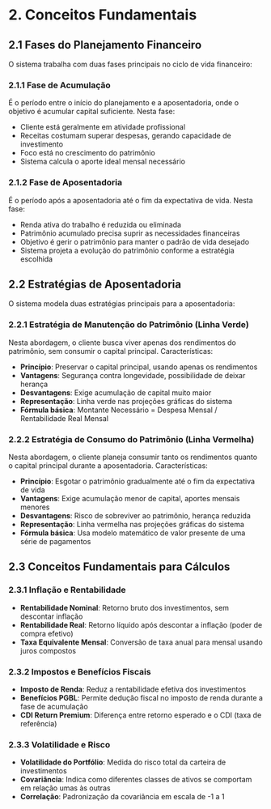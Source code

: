 # 2. Conceitos Fundamentais

## 2.1 Fases do Planejamento Financeiro

O sistema trabalha com duas fases principais no ciclo de vida financeiro:

### 2.1.1 Fase de Acumulação

É o período entre o início do planejamento e a aposentadoria, onde o objetivo é acumular capital suficiente. Nesta fase:

- Cliente está geralmente em atividade profissional
- Receitas costumam superar despesas, gerando capacidade de investimento
- Foco está no crescimento do patrimônio
- Sistema calcula o aporte ideal mensal necessário

### 2.1.2 Fase de Aposentadoria

É o período após a aposentadoria até o fim da expectativa de vida. Nesta fase:

- Renda ativa do trabalho é reduzida ou eliminada
- Patrimônio acumulado precisa suprir as necessidades financeiras
- Objetivo é gerir o patrimônio para manter o padrão de vida desejado
- Sistema projeta a evolução do patrimônio conforme a estratégia escolhida

## 2.2 Estratégias de Aposentadoria

O sistema modela duas estratégias principais para a aposentadoria:

### 2.2.1 Estratégia de Manutenção do Patrimônio (Linha Verde)

Nesta abordagem, o cliente busca viver apenas dos rendimentos do patrimônio, sem consumir o capital principal. Características:

- **Princípio**: Preservar o capital principal, usando apenas os rendimentos
- **Vantagens**: Segurança contra longevidade, possibilidade de deixar herança
- **Desvantagens**: Exige acumulação de capital muito maior
- **Representação**: Linha verde nas projeções gráficas do sistema
- **Fórmula básica**: Montante Necessário = Despesa Mensal / Rentabilidade Real Mensal

### 2.2.2 Estratégia de Consumo do Patrimônio (Linha Vermelha)

Nesta abordagem, o cliente planeja consumir tanto os rendimentos quanto o capital principal durante a aposentadoria. Características:

- **Princípio**: Esgotar o patrimônio gradualmente até o fim da expectativa de vida
- **Vantagens**: Exige acumulação menor de capital, aportes mensais menores
- **Desvantagens**: Risco de sobreviver ao patrimônio, herança reduzida
- **Representação**: Linha vermelha nas projeções gráficas do sistema
- **Fórmula básica**: Usa modelo matemático de valor presente de uma série de pagamentos

## 2.3 Conceitos Fundamentais para Cálculos

### 2.3.1 Inflação e Rentabilidade

- **Rentabilidade Nominal**: Retorno bruto dos investimentos, sem descontar inflação
- **Rentabilidade Real**: Retorno líquido após descontar a inflação (poder de compra efetivo)
- **Taxa Equivalente Mensal**: Conversão de taxa anual para mensal usando juros compostos

### 2.3.2 Impostos e Benefícios Fiscais

- **Imposto de Renda**: Reduz a rentabilidade efetiva dos investimentos
- **Benefícios PGBL**: Permite dedução fiscal no imposto de renda durante a fase de acumulação
- **CDI Return Premium**: Diferença entre retorno esperado e o CDI (taxa de referência)

### 2.3.3 Volatilidade e Risco

- **Volatilidade do Portfólio**: Medida do risco total da carteira de investimentos
- **Covariância**: Indica como diferentes classes de ativos se comportam em relação umas às outras
- **Correlação**: Padronização da covariância em escala de -1 a 1

